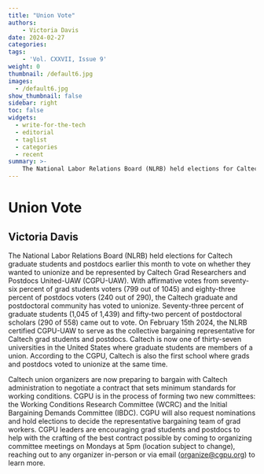 ```yaml
---
title: "Union Vote"
authors: 
    - Victoria Davis
date: 2024-02-27
categories:
tags:
    - 'Vol. CXXVII, Issue 9'
weight: 0
thumbnail: /default6.jpg
images:
  - /default6.jpg
show_thumbnail: false
sidebar: right
toc: false
widgets:
  - write-for-the-tech
  - editorial
  - taglist
  - categories
  - recent
summary: >-
    The National Labor Relations Board (NLRB) held elections for Caltech graduate students and postdocs earlier this month to vote on whether they wanted to unionize and be represented by Caltech Grad Researchers and Postdocs United-UAW (CGPU-UAW).
---
```



# Union Vote


## Victoria Davis

The National Labor Relations Board (NLRB) held elections for Caltech graduate students and postdocs earlier this month to vote on whether they wanted to unionize and be represented by Caltech Grad Researchers and Postdocs United-UAW (CGPU-UAW). With affirmative votes from seventy-six percent of grad students voters (799 out of 1045) and eighty-three percent of postdocs voters (240 out of 290), the Caltech graduate and postdoctoral community has voted to unionize. Seventy-three percent of graduate students (1,045 of 1,439) and fifty-two percent of postdoctoral scholars (290 of 558) came out to vote. On February 15th 2024, the NLRB certified CGPU-UAW to serve as the collective bargaining representative for Caltech grad students and postdocs. Caltech is now one of thirty-seven universities in the United States where graduate students are members of a union. According to the CGPU, Caltech is also the first school where grads and postdocs voted to unionize at the same time.

Caltech union organizers are now preparing to bargain with Caltech administration to negotiate a contract that sets minimum standards for working conditions. CGPU is in the process of forming two new committees: the Working Conditions Research Committee (WCRC) and the Initial Bargaining Demands Committee (IBDC). CGPU will also request nominations and hold elections to decide the representative bargaining team of grad workers. CGPU leaders are encouraging grad students and postdocs to help with the crafting of the best contract possible by coming to organizing committee meetings on Mondays at 5pm (location subject to change), reaching out to any organizer in-person or via email (organize@cgpu.org) to learn more.
